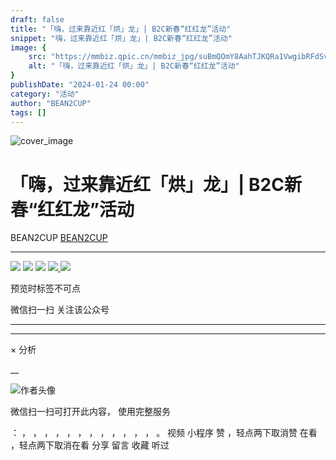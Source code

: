 ```yaml
---
draft: false
title: "「嗨，过来靠近红「烘」龙」| B2C新春“红红龙”活动"
snippet: "嗨，过来靠近红「烘」龙」| B2C新春“红红龙”活动"
image: {
    src: "https://mmbiz.qpic.cn/mmbiz_jpg/suBmQOmY8AahTJKQRa1VwgibRFdSvbZDTxLaK9NtnX3kbk5Bg8EicWlOmRP57UwsfuuVicDxSujMAnkKFY8gRRooA/0?wx_fmt=jpeg",
    alt: "「嗨，过来靠近红「烘」龙」| B2C新春“红红龙”活动"
}
publishDate: "2024-01-24 00:00"
category: "活动"
author: "BEAN2CUP"
tags: []
---
```


![cover_image](https://mmbiz.qpic.cn/mmbiz_jpg/suBmQOmY8AahTJKQRa1VwgibRFdSvbZDTxLaK9NtnX3kbk5Bg8EicWlOmRP57UwsfuuVicDxSujMAnkKFY8gRRooA/0?wx_fmt=jpeg)

#  「嗨，过来靠近红「烘」龙」| B2C新春“红红龙”活动

BEAN2CUP  [ BEAN2CUP ](javascript:void\(0\);)

__ _ _ _ _

![](https://mmbiz.qpic.cn/mmbiz_jpg/suBmQOmY8AahTJKQRa1VwgibRFdSvbZDTEicCMbs1xCa5PLicD5ZyVkMIAxvbicH3ibzsFlH9TnfmyF4ELZicpDxwtpQ/640?wx_fmt=jpeg&from=appmsg)
![](https://mmbiz.qpic.cn/mmbiz_jpg/suBmQOmY8AahTJKQRa1VwgibRFdSvbZDTYIQGwibR4ZZnfpxfQibe8elDeT8k9pnhWSBkVrO2Z0CuAYLRTVBjtNUQ/640?wx_fmt=jpeg&from=appmsg)
![](https://mmbiz.qpic.cn/mmbiz_jpg/suBmQOmY8AahTJKQRa1VwgibRFdSvbZDT8hTiauBbwkQ75uMcSgwXRica7EZEOOfRu3VDjdPiaZ6Xvyjo5Rdls9z9w/640?wx_fmt=jpeg&from=appmsg)
[
![](https://mmbiz.qpic.cn/mmbiz_jpg/suBmQOmY8AahTJKQRa1VwgibRFdSvbZDTwu85opdVjqO5bpNxN5W6zsicFo8pRMdKwg6CYxEHHXZTlpRP0ztMZuQ/640?wx_fmt=jpeg&from=appmsg)
]()
![](https://mmbiz.qpic.cn/mmbiz_jpg/suBmQOmY8AahTJKQRa1VwgibRFdSvbZDTvicPbhDnzKZoScnEqbU3LaheCriaUWvnns9do4Via7WAWOqf0ufy63ZiaA/640?wx_fmt=jpeg&from=appmsg)

预览时标签不可点

微信扫一扫
关注该公众号





****



****



×  分析

__

![作者头像](http://mmbiz.qpic.cn/mmbiz_png/suBmQOmY8AbXbPr4CAl9jiaLNibbdqLbGx5LRVt8vR1tZicY5LAvN86YgdaeYqSSnlWGticFJSdkayhl6MTYMGE0dw/0?wx_fmt=png)

微信扫一扫可打开此内容，
使用完整服务

：  ，  ，  ，  ，  ，  ，  ，  ，  ，  ，  ，  ，  。  视频  小程序  赞  ，轻点两下取消赞  在看  ，轻点两下取消在看
分享  留言  收藏  听过

